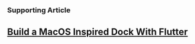 ### Supporting Article

## [Build a MacOS Inspired Dock With Flutter](https://code.pieces.app/blog/build-a-macos-inspired-dock-with-flutter)
